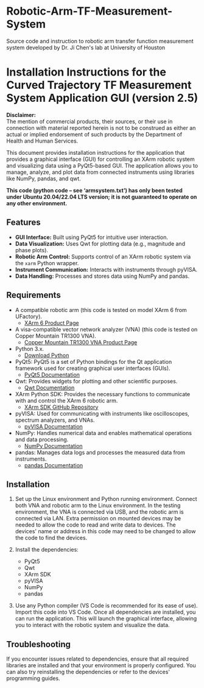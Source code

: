 # Robotic-Arm-TF-Measurement-System
Source code and instruction to robotic arm transfer function measurement system developed by Dr. Ji Chen's lab at University of Houston

# Installation Instructions for the Curved Trajectory TF Measurement System Application GUI (version 2.5)

**Disclaimer:**  
The mention of commercial products, their sources, or their use in connection with material reported herein is not to be construed as either an actual or implied endorsement of such products by the Department of Health and Human Services.

This document provides installation instructions for the application that provides a graphical interface (GUI) for controlling an XArm robotic system and visualizing data using a PyQt5-based GUI. The application allows you to manage, analyze, and plot data from connected instruments using libraries like NumPy, pandas, and qwt.

**This code (python code – see ‘armsystem.txt’) has only been tested under Ubuntu 20.04/22.04 LTS version; it is not guaranteed to operate on any other environment.**

## Features
- **GUI Interface:** Built using PyQt5 for intuitive user interaction.
- **Data Visualization:** Uses Qwt for plotting data (e.g., magnitude and phase plots).
- **Robotic Arm Control:** Supports control of an XArm robotic system via the `xarm` Python wrapper.
- **Instrument Communication:** Interacts with instruments through pyVISA.
- **Data Handling:** Processes and stores data using NumPy and pandas.

## Requirements
- A compatible robotic arm (this code is tested on model XArm 6 from UFactory).
    - [XArm 6 Product Page](https://www.ufactory.cc/product-page/ufactory-xarm-6/)
- A visa-compatible vector network analyzer (VNA) (this code is tested on Copper Mountain TR1300 VNA).
    - [Copper Mountain TR1300 VNA Product Page](https://coppermountaintech.com/vna/tr1300-1-2-port-1-3-ghz-analyzer/)
- Python 3.x.
    - [Download Python](https://www.python.org/downloads/)
- PyQt5: PyQt5 is a set of Python bindings for the Qt application framework used for creating graphical user interfaces (GUIs).
    - [PyQt5 Documentation](https://pypi.org/project/PyQt5/)
- Qwt: Provides widgets for plotting and other scientific purposes.
    - [Qwt Documentation](https://pypi.org/project/PythonQwt/)
- XArm Python SDK: Provides the necessary functions to communicate with and control the XArm 6 robotic arm.
    - [XArm SDK GitHub Repository](https://github.com/xArm-Developer/xArm-Python-SDK)
- pyVISA: Used for communicating with instruments like oscilloscopes, spectrum analyzers, and VNAs.
    - [pyVISA Documentation](https://pyvisa.readthedocs.io/en/latest/)
- NumPy: Handles numerical data and enables mathematical operations and data processing.
    - [NumPy Documentation](https://numpy.org/install/)
- pandas: Manages data logs and processes the measured data from instruments.
    - [pandas Documentation](https://pandas.pydata.org/getting_started.html)

## Installation

1. Set up the Linux environment and Python running environment. Connect both VNA and robotic arm to the Linux environment. In the testing environment, the VNA is connected via USB, and the robotic arm is connected via LAN. Extra permission on mounted devices may be needed to allow the code to read and write data to devices. The devices' name or address in this code may need to be changed to allow the code to find the devices.

2. Install the dependencies:
    - PyQt5
    - Qwt
    - XArm SDK
    - pyVISA
    - NumPy
    - pandas

3. Use any Python compiler (VS Code is recommended for its ease of use). Import this code into VS Code. Once all dependencies are installed, you can run the application. This will launch the graphical interface, allowing you to interact with the robotic system and visualize the data.

## Troubleshooting
If you encounter issues related to dependencies, ensure that all required libraries are installed and that your environment is properly configured. You can also try reinstalling the dependencies or refer to the devices' programming guides.
